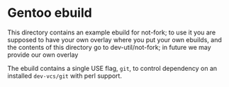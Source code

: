<!-- Copyright 2020 The LumoSQL Authors, see LICENSES/CC-BY-SA-4.0 -->
<!-- SPDX-License-Identifier: CC-BY-SA-4.0 -->
<!-- SPDX-FileCopyrightText: 2020 The LumoSQL Authors -->
<!-- SPDX-ArtifactOfProjectName: LumoSQL -->
<!-- SPDX-FileType: Documentation -->
<!-- SPDX-FileComment: Original by Claudio Calvelli, 2020 -->

# Gentoo ebuild

This directory contains an example ebuild for not-fork; to use it you
are supposed to have your own overlay where you put your own ebuilds,
and the contents of this directory go to dev-util/not-fork; in future
we may provide our own overlay

The ebuild contains a single USE flag, `git`, to control dependency on an
installed `dev-vcs/git` with perl support.

